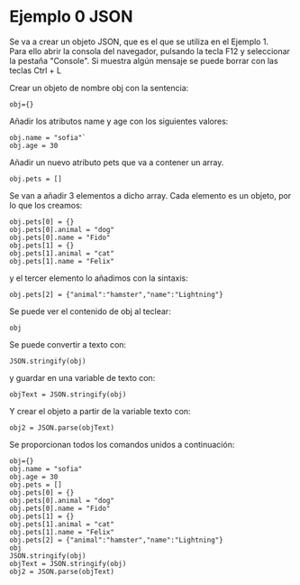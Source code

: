 # Ejemplo 0 JSON

Se va a crear un objeto JSON, que es el que se utiliza en el Ejemplo 1.  
Para ello abrir la consola del navegador, pulsando la tecla F12 y seleccionar la pestaña "Console".
Si muestra algún mensaje se puede borrar con las teclas Ctrl + L

Crear un objeto de nombre obj con la sentencia:

    obj={}

Añadir los atributos name y age con los siguientes valores:

    obj.name = "sofia"`
    obj.age = 30

Añadir un nuevo atributo pets que va a contener un array.

    obj.pets = []

Se van a añadir 3 elementos a dicho array. Cada elemento es un objeto, por lo que los creamos:  

    obj.pets[0] = {}
    obj.pets[0].animal = "dog"
    obj.pets[0].name = "Fido"
    obj.pets[1] = {}
    obj.pets[1].animal = "cat"
    obj.pets[1].name = "Felix"

y el tercer elemento lo añadimos con la sintaxis:

    obj.pets[2] = {"animal":"hamster","name":"Lightning"}

Se puede ver el contenido de obj al teclear:

    obj

Se puede convertir a texto con:

    JSON.stringify(obj)

y guardar en una variable de texto con:

    objText = JSON.stringify(obj)

Y crear el objeto a partir de la variable texto con:

    obj2 = JSON.parse(objText)

Se proporcionan todos los comandos unidos a continuación:
```
obj={}
obj.name = "sofia"
obj.age = 30
obj.pets = []
obj.pets[0] = {}
obj.pets[0].animal = "dog"
obj.pets[0].name = "Fido"
obj.pets[1] = {}
obj.pets[1].animal = "cat"
obj.pets[1].name = "Felix"
obj.pets[2] = {"animal":"hamster","name":"Lightning"}
obj
JSON.stringify(obj)
objText = JSON.stringify(obj)
obj2 = JSON.parse(objText)

```

